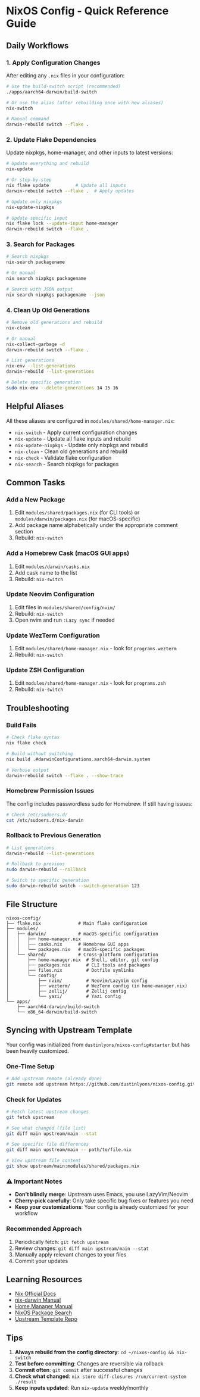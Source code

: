 # NixOS Config - Quick Reference Guide

## Daily Workflows

### 1. Apply Configuration Changes
After editing any `.nix` files in your configuration:

```bash
# Use the build-switch script (recommended)
./apps/aarch64-darwin/build-switch

# Or use the alias (after rebuilding once with new aliases)
nix-switch

# Manual command
darwin-rebuild switch --flake .
```

### 2. Update Flake Dependencies
Update nixpkgs, home-manager, and other inputs to latest versions:

```bash
# Update everything and rebuild
nix-update

# Or step-by-step
nix flake update          # Update all inputs
darwin-rebuild switch --flake .  # Apply updates

# Update only nixpkgs
nix-update-nixpkgs

# Update specific input
nix flake lock --update-input home-manager
darwin-rebuild switch --flake .
```

### 3. Search for Packages

```bash
# Search nixpkgs
nix-search packagename

# Or manual
nix search nixpkgs packagename

# Search with JSON output
nix search nixpkgs packagename --json
```

### 4. Clean Up Old Generations

```bash
# Remove old generations and rebuild
nix-clean

# Or manual
nix-collect-garbage -d
darwin-rebuild switch --flake .

# List generations
nix-env --list-generations
darwin-rebuild --list-generations

# Delete specific generation
sudo nix-env --delete-generations 14 15 16
```

## Helpful Aliases

All these aliases are configured in `modules/shared/home-manager.nix`:

- `nix-switch` - Apply current configuration changes
- `nix-update` - Update all flake inputs and rebuild
- `nix-update-nixpkgs` - Update only nixpkgs and rebuild
- `nix-clean` - Clean old generations and rebuild
- `nix-check` - Validate flake configuration
- `nix-search` - Search nixpkgs for packages

## Common Tasks

### Add a New Package

1. Edit `modules/shared/packages.nix` (for CLI tools) or `modules/darwin/packages.nix` (for macOS-specific)
2. Add package name alphabetically under the appropriate comment section
3. Rebuild: `nix-switch`

### Add a Homebrew Cask (macOS GUI apps)

1. Edit `modules/darwin/casks.nix`
2. Add cask name to the list
3. Rebuild: `nix-switch`

### Update Neovim Configuration

1. Edit files in `modules/shared/config/nvim/`
2. Rebuild: `nix-switch`
3. Open nvim and run `:Lazy sync` if needed

### Update WezTerm Configuration

1. Edit `modules/shared/home-manager.nix` - look for `programs.wezterm`
2. Rebuild: `nix-switch`

### Update ZSH Configuration

1. Edit `modules/shared/home-manager.nix` - look for `programs.zsh`
2. Rebuild: `nix-switch`

## Troubleshooting

### Build Fails

```bash
# Check flake syntax
nix flake check

# Build without switching
nix build .#darwinConfigurations.aarch64-darwin.system

# Verbose output
darwin-rebuild switch --flake . --show-trace
```

### Homebrew Permission Issues

The config includes passwordless sudo for Homebrew. If still having issues:

```bash
# Check /etc/sudoers.d/
cat /etc/sudoers.d/nix-darwin
```

### Rollback to Previous Generation

```bash
# List generations
darwin-rebuild --list-generations

# Rollback to previous
sudo darwin-rebuild --rollback

# Switch to specific generation
sudo darwin-rebuild switch --switch-generation 123
```

## File Structure

```
nixos-config/
├── flake.nix              # Main flake configuration
├── modules/
│   ├── darwin/            # macOS-specific configuration
│   │   ├── home-manager.nix
│   │   ├── casks.nix      # Homebrew GUI apps
│   │   └── packages.nix   # macOS-specific packages
│   └── shared/            # Cross-platform configuration
│       ├── home-manager.nix  # Shell, editor, git config
│       ├── packages.nix      # CLI tools and packages
│       ├── files.nix         # Dotfile symlinks
│       └── config/
│           ├── nvim/         # Neovim/LazyVim config
│           ├── wezterm/      # WezTerm config (in home-manager.nix)
│           ├── zellij/       # Zellij config
│           └── yazi/         # Yazi config
└── apps/
    ├── aarch64-darwin/build-switch
    └── x86_64-darwin/build-switch
```

## Syncing with Upstream Template

Your config was initialized from `dustinlyons/nixos-config#starter` but has been heavily customized.

### One-Time Setup

```bash
# Add upstream remote (already done)
git remote add upstream https://github.com/dustinlyons/nixos-config.git
```

### Check for Updates

```bash
# Fetch latest upstream changes
git fetch upstream

# See what changed (file list)
git diff main upstream/main --stat

# See specific file differences
git diff main upstream/main -- path/to/file.nix

# View upstream file content
git show upstream/main:modules/shared/packages.nix
```

### ⚠️ Important Notes

- **Don't blindly merge**: Upstream uses Emacs, you use LazyVim/Neovim
- **Cherry-pick carefully**: Only take specific bug fixes or features you need
- **Keep your customizations**: Your config is already customized for your workflow

### Recommended Approach

1. Periodically fetch: `git fetch upstream`
2. Review changes: `git diff main upstream/main --stat`
3. Manually apply relevant changes to your files
4. Commit your updates

## Learning Resources

- [Nix Official Docs](https://nixos.org/manual/nix/stable/)
- [nix-darwin Manual](https://daiderd.com/nix-darwin/manual/)
- [Home Manager Manual](https://nix-community.github.io/home-manager/)
- [NixOS Package Search](https://search.nixos.org/)
- [Upstream Template Repo](https://github.com/dustinlyons/nixos-config)

## Tips

1. **Always rebuild from the config directory**: `cd ~/nixos-config && nix-switch`
2. **Test before committing**: Changes are reversible via rollback
3. **Commit often**: `git commit` after successful changes
4. **Check what changed**: `nix store diff-closures /run/current-system ./result`
5. **Keep inputs updated**: Run `nix-update` weekly/monthly
